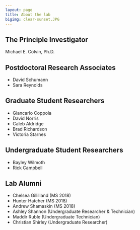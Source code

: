 ```yaml
---
layout: page
title: About the lab
bigimg: clear-sunset.JPG
---
```



## The Principle Investigator

Michael E. Colvin, Ph.D.

## Postdoctoral Research Associates

* David Schumann
* Sara Reynolds

## Graduate Student Researchers

* Giancarlo Coppola
* David Norris
* Caleb Aldridge
* Brad Richardson
* Victoria Starnes


## Undergraduate Student Researchers

* Bayley Wilmoth
* Rick Campbell

## Lab Alumni

* Chelsea Gillilland (MS 2018)
* Hunter Hatcher (MS 2018)
* Andrew Shamaskin (MS 2018)
* Ashley Shannon (Undergraduate Researcher & Technician)
* Maddir Ruble (Undergraduate Technician)
* Christian Shirley (Undergraduate Researcher)
